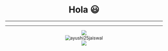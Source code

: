 <h1 align="center"> Hola 😃 </h1>


--- 

 
<div align="center">
<!--  <h1> Projects<h1>
 
  <div>
 <img src="https://user-images.githubusercontent.com/56766678/151760880-83f1690f-75c6-4a96-96f0-fc78aaded1ce.png" alt="ayushi-blog" style="height:250px; width:350px; float: left;padding-right: 20px">
  </div>
  
  <div>
   <div> <img src="https://user-images.githubusercontent.com/56766678/151761084-0a7d8084-a10f-4c36-a0cd-f2fd7a8fb82b.png" alt="RAKSHA" style="height:250px; width:350px; float: left;"></div>
  </div>
  <figure>
  <figcaption>Ayushi_Blog</figcaption>
   <img src="https://user-images.githubusercontent.com/56766678/151760880-83f1690f-75c6-4a96-96f0-fc78aaded1ce.png" alt="ayushi-blog" style="height:250px; width:350px; float: left;padding-right: 20px">
</figure> -->
 
 
   
<!--  <h1>Technical Skills 🛠</h1> -->

<!-- <p > 
 <h3> Languages </h3>
 <div>
  
   <img alt="Python" src="https://img.shields.io/badge/python-%2314354C.svg?style=for-the-badge&logo=python&logoColor=white"/>
  <img alt="C++" src="https://img.shields.io/badge/C++-%B1D0E0.svg?style=for-the-badge&logo=cplusplus&logoColor=white"/>
<img alt="HTML5" src="https://img.shields.io/badge/html5-%23E34F26.svg?&style=for-the-badge&logo=html5&logoColor=white" />
 <img alt="CSS3" src="https://img.shields.io/badge/css3-%231572B6.svg?&style=for-the-badge&logo=css3&logoColor=white" />
 <img alt="JavaScript" src="https://img.shields.io/badge/javascript-%23323330.svg?&style=for-the-badge&logo=javascript&logoColor=%23F7DF1E" />
 </div>
 
 <h3> Libraries </h3>
 <div>
  
 <img alt="Numpy" src="https://img.shields.io/badge/Numpy-777BB4?style=for-the-badge&logo=numpy&logoColor=white" />
  
 <img alt="Pandas" src="https://img.shields.io/badge/Pandas-FF6464?style=for-the-badge&logo=pandas&logoColor=white" />
   <img alt="TensorFlow" src="https://img.shields.io/badge/TensorFlow-24A19C?style=for-the-badge&logo=TensorFlow&logoColor=white" />
 <img alt="PyTorch" src="https://img.shields.io/badge/PyTorch-92A9BD?style=for-the-badge&logo=PyTorch&logoColor=white" />
 <img alt="matplotlib" src="https://img.shields.io/badge/matplotlib-D96098?style=for-the-badge&logo=matplotlib&logoColor=white" />
 <img alt="Scikit-learn " src="https://img.shields.io/badge/Scikit-learn -B3541E?style=for-the-badge&logo=Scikit-learn &logoColor=white" />
 <img alt="jquery" src="https://img.shields.io/badge/jquery-FFBD35?style=for-the-badge&logo=jquery&logoColor=white" />

 </div>
<h3> FrameWorks </h3>
 <div>
   <img alt="Django" src="https://img.shields.io/badge/Django-2D4263?style=for-the-badge&logo=Django&logoColor=white" />
   <img alt="Flask" src="https://img.shields.io/badge/Flask-781D42?style=for-the-badge&logo=Flask&logoColor=white" />
   <img alt="ReactJs" src="https://img.shields.io/badge/React-20232A?style=for-the-badge&logo=react&logoColor=61DAFB" />
   <img alt="NodeJs" src="https://img.shields.io/badge/Node.js-339933?style=for-the-badge&logo=nodedotjs&logoColor=white" />
 </div>

 <h3>Tools </h3>
 <div>
    <img alt="Jupyter" src="https://img.shields.io/badge/Jupyter-F37626.svg?&style=for-the-badge&logo=Jupyter&logoColor=white" />
    <img alt="firebase" src="https://img.shields.io/badge/firebase-ffca28?style=for-the-badge&logo=firebase&logoColor=black" />
    <img alt="Git" src="https://img.shields.io/badge/Git-F05032?style=for-the-badge&logo=git&logoColor=white" />
    <img alt="VS Code" src="https://img.shields.io/badge/Visual_Studio_Code-0078D4?style=for-the-badge&logo=visual%20studio%20code&logoColor=white" />
 </div>

</p>   -->
 
 ---  
 
   
 <div align="center">
<img src="https://github-readme-stats.vercel.app/api/top-langs/?username=ayushi25jaiswal&layout=compact&theme=midnight-purple"></img>

</div>  
<div align="center">
<img align="center" src="https://github-readme-streak-stats.herokuapp.com/?user=ayushi25jaiswal&theme=cobalt" alt="ayushi25jaiswal" />
  </div> 

<div align="center"


<img src="https://gpvc.arturio.dev/ayushi25jaiswal"></img>
</div>



